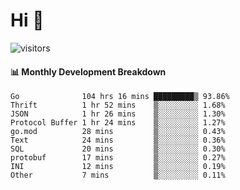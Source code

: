 # Hi 👋
 
![visitors](https://visitor-badge.glitch.me/badge?page_id=sorcererxw.sorcererx)

#### 📊 Monthly Development Breakdown

<!--START_SECTION:waka-->
```text
Go              104 hrs 16 mins █████████▒ 93.86%
Thrift          1 hr 52 mins    ▒░░░░░░░░░ 1.68%
JSON            1 hr 26 mins    ▒░░░░░░░░░ 1.30%
Protocol Buffer 1 hr 24 mins    ▒░░░░░░░░░ 1.27%
go.mod          28 mins         ▒░░░░░░░░░ 0.43%
Text            24 mins         ▒░░░░░░░░░ 0.36%
SQL             20 mins         ▒░░░░░░░░░ 0.30%
protobuf        17 mins         ▒░░░░░░░░░ 0.27%
INI             12 mins         ▒░░░░░░░░░ 0.19%
Other           7 mins          ▒░░░░░░░░░ 0.11%
```
<!--END_SECTION:waka-->
